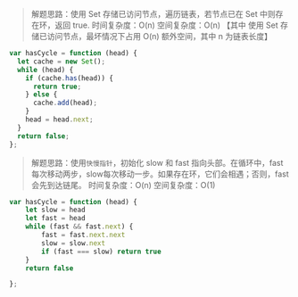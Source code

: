 > 解题思路：使用 Set 存储已访问节点，遍历链表，若节点已在 Set 中则存在环，返回 true.
> 时间复杂度：O(n)
> 空间复杂度：O(n) 【其中 使用 Set 存储已访问节点，最坏情况下占用 O(n) 额外空间，其中 n 为链表长度】

```javascript
var hasCycle = function (head) {
  let cache = new Set();
  while (head) {
    if (cache.has(head)) {
      return true;
    } else {
      cache.add(head);
    }
    head = head.next;
  }
  return false;
};
```

> 解题思路：使用`快慢指针`，初始化 slow 和 fast 指向头部。在循环中，fast每次移动两步，slow每次移动一步。如果存在环，它们会相遇；否则，fast会先到达链尾。
> 时间复杂度：O(n)
> 空间复杂度：O(1)

```javascript
var hasCycle = function (head) {
    let slow = head
    let fast = head
    while (fast && fast.next) {
        fast = fast.next.next
        slow = slow.next
        if (fast === slow) return true
    }
    return false

};
```
